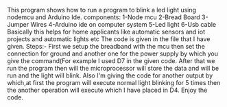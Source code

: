 This program shows how to run a program to blink a led light using nodemcu and Arduino Ide.
components:
    1-Node mcu
    2-Bread Board
    3-Jumper Wires
    4-Arduino ide on computer system
    5-Led light
    6-Usb cable
Basically this helps for home applicants like automatic sensors and iot projects and automatic lights etc
The code is given in the file that I have given.
Steps:-
First we setup the breadband with the mcu then set the connection for ground and another one for the power supply by which you give the command(For example I used D7 in the given code.
After that we run the program then will the microprocessor will store the data and will be run and the light will blink.
Also I'm giving the code for another output by which,at first the program will execute normal light blinking for 5 times then the another operation will execute which I have placed in D4.
Enjoy the code.
